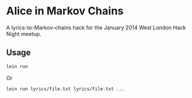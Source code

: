 # Alice in Markov Chains

A lyrics-to-Markov-chains hack for the January 2014 West London Hack Night meetup.

## Usage

```sh
lein run
```

Or

```sh
lein run lyrics/file.txt lyrics/file.txt ...
```
